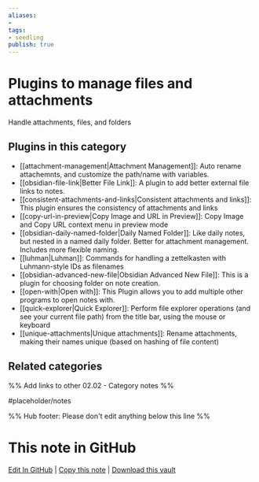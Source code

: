 ```yaml
---
aliases:
- 
tags: 
- seedling 
publish: true
---
```



# Plugins to manage files and attachments

Handle attachments, files, and folders

## Plugins in this category

- [[attachment-management|Attachment Management]]: Auto rename attachemnts, and customize the path/name with variables.
- [[obsidian-file-link|Better File Link]]: A plugin to add better external file links to notes.
- [[consistent-attachments-and-links|Consistent attachments and links]]: This plugin ensures the consistency of attachments and links
- [[copy-url-in-preview|Copy Image and URL in Preview]]: Copy Image and Copy URL context menu in preview mode
- [[obsidian-daily-named-folder|Daily Named Folder]]: Like daily notes, but nested in a named daily folder. Better for attachment management. Includes more flexible naming.
- [[luhman|Luhman]]: Commands for handling a zettelkasten with Luhmann-style IDs as filenames
- [[obsidian-advanced-new-file|Obsidian Advanced New File]]: This is a plugin for choosing folder on note creation.
- [[open-with|Open with]]: This Plugin allows you to add multiple other programs to open notes with.
- [[quick-explorer|Quick Explorer]]: Perform file explorer operations (and see your current file path) from the title bar, using the mouse or keyboard
- [[unique-attachments|Unique attachments]]: Rename attachments, making their names unique (based on hashing of file content)

## Related categories

%% Add links to other 02.02 - Category notes %%

#placeholder/notes

%% Hub footer: Please don't edit anything below this line %%

# This note in GitHub

<span class="git-footer">[Edit In GitHub](https://github.dev/obsidian-community/obsidian-hub/blob/main/02%20-%20Community%20Expansions/02.01%20Plugins%20by%20Category/Plugins%20to%20manage%20files%20and%20attachments.md "git-hub-edit-note") | [Copy this note](https://raw.githubusercontent.com/obsidian-community/obsidian-hub/main/02%20-%20Community%20Expansions/02.01%20Plugins%20by%20Category/Plugins%20to%20manage%20files%20and%20attachments.md "git-hub-copy-note") | [Download this vault](https://github.com/obsidian-community/obsidian-hub/archive/refs/heads/main.zip "git-hub-download-vault") </span>
